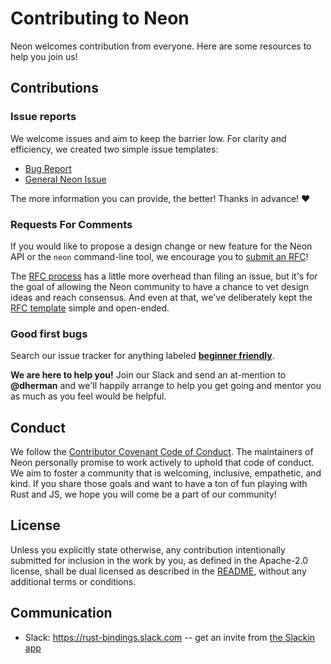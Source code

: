 # Contributing to Neon

Neon welcomes contribution from everyone. Here are some resources to help you join us!

## Contributions

### Issue reports

We welcome issues and aim to keep the barrier low. For clarity and efficiency, we created two simple issue templates:
 - [Bug Report](https://github.com/neon-bindings/issues/new?assignees=&labels=bug&template=bug_report.yml&title=🐛+%5BBUG%5D+-+<title>)
 - [General Neon Issue](https://github.com/neon-bindings/issues/new?assignees=&labels=&template=default_issue.yml&title=Neon+Issue)

The more information you can provide, the better! Thanks in advance! ❤️

### Requests For Comments

If you would like to propose a design change or new feature for the Neon API or the `neon` command-line tool,
we encourage you to [submit an RFC](https://github.com/neon-bindings/rfcs)!

The [RFC process](https://github.com/neon-bindings/rfcs#the-process) has a little more overhead than
filing an issue, but it's for the goal of allowing the Neon community to have a chance to vet
design ideas and reach consensus. And even at that, we've deliberately kept the [RFC template](https://github.com/neon-bindings/rfcs/blob/main/0000-template.md)
simple and open-ended.

### Good first bugs

Search our issue tracker for anything labeled **[beginner friendly](https://github.com/neon-bindings/neon/issues?q=is%3Aissue+is%3Aopen+label%3A%22beginner+friendly%22)**.

**We are here to help you!** Join our Slack and send an at-mention to **@dherman** and we'll happily arrange
to help you get going and mentor you as much as you feel would be helpful.

## Conduct

We follow the [Contributor Covenant Code of Conduct](https://www.contributor-covenant.org/version/1/4/code-of-conduct.html).
The maintainers of Neon personally promise to work actively to uphold that code of conduct.
We aim to foster a community that is welcoming, inclusive, empathetic, and kind.
If you share those goals and want to have a ton of fun playing with Rust and JS, we hope you will come be a part of our community!

## License

Unless you explicitly state otherwise, any contribution intentionally submitted for inclusion in the work by you, as defined in the Apache-2.0 license, shall be dual licensed as described in the [README](README.md), without any additional terms or conditions.

## Communication

* Slack: <https://rust-bindings.slack.com> -- get an invite from [the Slackin app](https://rust-bindings-slackin.herokuapp.com)
